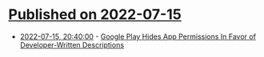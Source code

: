 # [Published on 2022-07-15](index.md)

* [2022-07-15, 20:40:00](https://developers.slashdot.org/story/22/07/15/2014230/google-play-hides-app-permissions-in-favor-of-developer-written-descriptions?utm_source=rss1.0mainlinkanon&utm_medium=feed) - [Google Play Hides App Permissions In Favor of Developer-Written Descriptions](https://developers.slashdot.org/story/22/07/15/2014230/google-play-hides-app-permissions-in-favor-of-developer-written-descriptions?utm_source=rss1.0mainlinkanon&utm_medium=feed)
